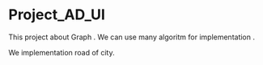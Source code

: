 # Project_AD_UI
This project about Graph . We can use many algoritm for implementation .

We implementation road of city.

